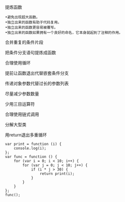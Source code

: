 提炼函数
```
•避免出现超大函数。   
•独立出来的函数有助于代码复用。   
•独立出来的函数更容易被覆写。   
•独立出来的函数如果拥有一个良好的命名，它本身就起到了注释的作用。
```
合并重复的条件片段


把条件分支语句提炼成函数

合理使用循环

提前让函数退出代替嵌套条件分支

传递对象参数代替过长的参数列表

尽量减少参数数量

少用三目运算符

合理使用链式调用

分解大型类

用return退出多重循环

```
var print = function (i) {
    console.log(i);
};
var func = function () {
    for (var i = 0; i < 10; i++) {
        for (var j = 0; j < 10; j++) {
            if (i * j > 30) {
                return print(i);
            }
        }
    }
};
func();
```
